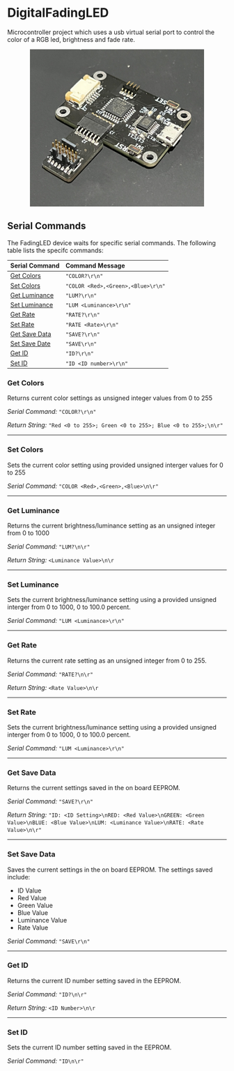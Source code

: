 # DigitalFadingLED
Microcontroller project which uses a usb virtual serial port to control the color of a RGB led, brightness and fade rate.

<center>
<img src="images/IMG_0929.jpg" alt="board image" width="400"/>
</center>

## Serial Commands

The FadingLED device waits for specific serial commands. The following table lists the specifc commands:

|Serial Command|Command Message|
| :---- | :---- |
| [Get Colors](#get-colors) | `"COLOR?\r\n"` |
| [Set Colors](#set-colors) | `"COLOR <Red>,<Green>,<Blue>\r\n"` |
| [Get Luminance](#get-luminance) | `"LUM?\r\n"` |
| [Set Luminance](#set-luminance) | `"LUM <Luminance>\r\n"` |
| [Get Rate](#get-rate) | `"RATE?\r\n"` |
| [Set Rate](#set-rate) | `"RATE <Rate>\r\n"` |
| [Get Save Data](#get-save-data) | `"SAVE?\r\n"` |
| [Set Save Date](#set-save-data) | `"SAVE\r\n"` |
| [Get ID](#get-id) | `"ID?\r\n"` |
| [Set ID](#set-id) | `"ID <ID number>\r\n"` |

### **Get Colors**

Returns current color settings as unsigned integer values from 0 to 255

*Serial Command:* `"COLOR?\r\n"`

*Return String:* `"Red <0 to 255>; Green <0 to 255>; Blue <0 to 255>;\n\r"`

---

### **Set Colors**

Sets the current color setting using provided unsigned interger values for 0 to 255

*Serial Command:* `"COLOR <Red>,<Green>,<Blue>\n\r"`

---

### **Get Luminance**

Returns the current brightness/luminance setting as an unsigned integer from 0 to 1000

*Serial Command:* `"LUM?\n\r"`

*Return String:* `<Luminance Value>\n\r`

---

### **Set Luminance**

Sets the current brightness/luminance setting using a provided unsigned interger from 0 to 1000, 0 to 100.0 percent.

*Serial Command:* `"LUM <Luminance>\r\n"`

---

### **Get Rate**

Returns the current rate setting as an unsigned integer from 0 to 255.

*Serial Command:* `"RATE?\n\r"`

*Return String:* `<Rate Value>\n\r`

---

### **Set Rate**

Sets the current brightness/luminance setting using a provided unsigned interger from 0 to 1000, 0 to 100.0 percent.

*Serial Command:* `"LUM <Luminance>\r\n"`

---

### **Get Save Data**

Returns the current settings saved in the on board EEPROM.

*Serial Command:* `"SAVE?\r\n"`

*Return String:* `"ID: <ID Setting>\nRED: <Red Value>\nGREEN: <Green Value>\nBLUE: <Blue Value>\nLUM: <Luminance Value>\nRATE: <Rate Value>\n\r"`

---

### **Set Save Data**

Saves the current settings in the on board EEPROM. The settings saved include:

* ID Value
* Red Value
* Green Value
* Blue Value
* Luminance Value
* Rate Value

*Serial Command:* `"SAVE\r\n"`

---

### **Get ID**

Returns the current ID number setting saved in the EEPROM.

*Serial Command:* `"ID?\n\r"`

*Return String:* `<ID Number>\n\r`

---

### **Set ID**

Sets the current ID number setting saved in the EEPROM.

*Serial Command:* `"ID\n\r"`
